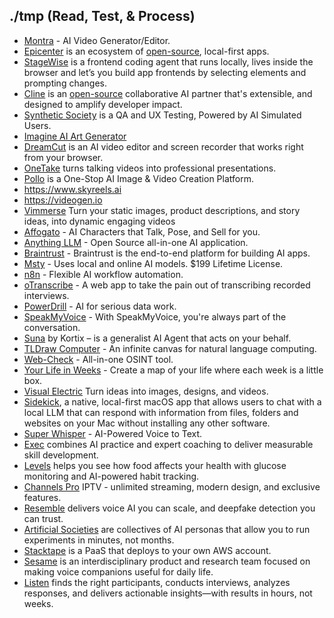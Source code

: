 ## ./tmp (Read, Test, & Process)

- [Montra](https://montra.com) - AI Video Generator/Editor.
- [Epicenter](https://epicenter.so) is an ecosystem of [open-source](https://github.com/epicenter-so/epicenter), local-first apps.
- [StageWise](https://stagewise.io) is a frontend coding agent that runs locally, lives inside the browser and let’s you build app frontends by selecting elements and prompting changes.
- [Cline](https://cline.bot) is an [open-source](https://github.com/cline/cline) collaborative AI partner that's extensible, and designed to amplify developer impact.
- [Synthetic Society](https://syntheticsociety.ai) is a QA and UX Testing, Powered by AI Simulated Users.
- [Imagine AI Art Generator](https://www.imagine.art)
- [DreamCut](https://dreamcut.ai/) is an AI video editor and screen recorder that works right from your browser.
- [OneTake](https://www.onetake.ai) turns talking videos into professional presentations.
- [Pollo](https://pollo.ai) is a One-Stop AI Image & Video Creation Platform.
- https://www.skyreels.ai
- https://videogen.io
- [Vimmerse](https://www.vimmerse.net) Turn your static images, product descriptions, and story ideas, into dynamic engaging videos
- [Affogato](https://affogato.ai) - AI Characters that Talk, Pose, and Sell for you.
- [Anything LLM](https://anythingllm.com) - Open Source all-in-one AI application.
- [Braintrust](https://www.braintrust.dev) - Braintrust is the end-to-end platform for building AI apps.
- [Msty](https://msty.app) - Uses local and online AI models. $199 Lifetime License.
- [n8n](https://n8n.io) - Flexible AI workflow automation.
- [oTranscribe](https://otranscribe.com) - A web app to take the pain out of transcribing recorded interviews.
- [PowerDrill](https://powerdrill.ai) - AI for serious data work.
- [SpeakMyVoice](https://speakmyvoice.com) - With SpeakMyVoice, you're always part of the conversation.
- [Suna](https://www.suna.so) by Kortix – is a generalist AI Agent that acts on your behalf.
- [TLDraw Computer](https://computer.tldraw.com) - An infinite canvas for natural language computing.
- [Web-Check](https://web-check.as93.net/) - All-in-one OSINT tool.
- [Your Life in Weeks](https://lifeweeks.app) - Create a map of your life where each week is a little box.
- [Visual Electric](https://visualelectric.com) Turn ideas into images, designs, and videos.
- [Sidekick](https://github.com/johnbean393/Sidekick), a native, local-first macOS app that allows users to chat with a local LLM that can respond with information from files, folders and websites on your Mac without installing any other software.
- [Super Whisper](https://superwhisper.com) - AI-Powered Voice to Text.
- [Exec](https://www.exec.com) combines AI practice and expert coaching to deliver measurable skill development.
- [Levels](https://www.levels.com) helps you see how food affects your health with glucose monitoring and AI-powered habit tracking.
- [Channels Pro](https://www.sir.studio/channelspro) IPTV - unlimited streaming, modern design, and exclusive features.
- [Resemble](https://www.resemble.ai) delivers voice AI you can scale, and deepfake detection you can trust.
- [Artificial Societies](https://societies.io) are collectives of AI personas that allow you to run experiments in minutes, not months.
- [Stacktape](https://stacktape.com) is a PaaS that deploys to your own AWS account.
- [Sesame](https://www.sesame.com) is an interdisciplinary product and research team focused on making voice companions useful for daily life.
- [Listen](https://listenlabs.ai) finds the right participants, conducts interviews, analyzes responses, and delivers actionable insights—with results in hours, not weeks.